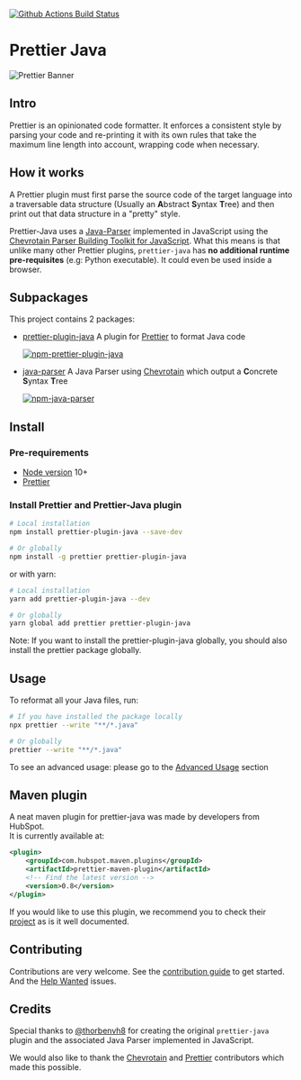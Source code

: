 [![Github Actions Build Status][github-actions-image]][gitub-actions-main]

[github-actions-image]: https://github.com/jhipster/prettier-java/workflows/prettier-java/badge.svg
[gitub-actions-main]: https://github.com/jhipster/prettier-java/actions

# Prettier Java

![Prettier Banner](https://raw.githubusercontent.com/prettier/prettier-logo/master/images/prettier-banner-light.png)

## Intro

Prettier is an opinionated code formatter. It enforces a consistent style by parsing your code and re-printing it with its own rules that take the maximum line length into account, wrapping code when necessary.

## How it works

A Prettier plugin must first parse the source code of the target language
into a traversable data structure (Usually an **A**bstract **S**yntax **T**ree)
and then print out that data structure in a "pretty" style.

Prettier-Java uses a [Java-Parser](./packages/java-parser) implemented in JavaScript using the
[Chevrotain Parser Building Toolkit for JavaScript](https://github.com/SAP/chevrotain).
What this means is that unlike many other Prettier plugins,
`prettier-java` has **no additional runtime pre-requisites** (e.g: Python executable).
It could even be used inside a browser.

## Subpackages

This project contains 2 packages:

- [prettier-plugin-java](./packages/prettier-plugin-java) A plugin for
  [Prettier](https://prettier.io/) to format Java code

  [![npm-prettier-plugin-java][npm-prettier-plugin-java-image]][npm-prettier-plugin-java-url]

* [java-parser](./packages/java-parser) A Java Parser using [Chevrotain](https://github.com/SAP/chevrotain) which output a **C**oncrete **S**yntax **T**ree

  [![npm-java-parser][npm-java-parser-image]][npm-java-parser-url]

[npm-prettier-plugin-java-image]: https://img.shields.io/npm/v/prettier-plugin-java.svg?color=blue&label=prettier-plugin-java&logo=prettier-plugin-java
[npm-prettier-plugin-java-url]: https://www.npmjs.com/package/prettier-plugin-java
[npm-java-parser-image]: https://img.shields.io/npm/v/java-parser.svg?color=blue&label=java-parser&logo=java-parser
[npm-java-parser-url]: https://www.npmjs.com/package/java-parser

## Install

### Pre-requirements

- [Node version](https://nodejs.org/en/download/releases/) 10+
- [Prettier](https://github.com/prettier/prettier)

### Install Prettier and Prettier-Java plugin

```bash
# Local installation
npm install prettier-plugin-java --save-dev

# Or globally
npm install -g prettier prettier-plugin-java
```

or with yarn:

```bash
# Local installation
yarn add prettier-plugin-java --dev

# Or globally
yarn global add prettier prettier-plugin-java
```

Note: If you want to install the prettier-plugin-java globally, you should also install the prettier package globally.

## Usage

To reformat all your Java files, run:

```bash
# If you have installed the package locally
npx prettier --write "**/*.java"

# Or globally
prettier --write "**/*.java"
```

To see an advanced usage: please go to the [Advanced Usage](./docs/advanced_usage.md) section

## Maven plugin

A neat maven plugin for prettier-java was made by developers from HubSpot. \
It is currently available at:

```xml
<plugin>
    <groupId>com.hubspot.maven.plugins</groupId>
    <artifactId>prettier-maven-plugin</artifactId>
    <!-- Find the latest version -->
    <version>0.8</version>
</plugin>
```

If you would like to use this plugin, we recommend you to check their [project](https://github.com/HubSpot/prettier-maven-plugin) as is it well documented.

## Contributing

Contributions are very welcome.
See the [contribution guide](./CONTRIBUTING.md) to get started.
And the [Help Wanted](https://github.com/jhipster/prettier-java/labels/help%20wanted) issues.

## Credits

Special thanks to [@thorbenvh8](https://github.com/thorbenvh8) for creating the original `prettier-java`
plugin and the associated Java Parser implemented in JavaScript.

We would also like to thank the [Chevrotain](https://github.com/SAP/chevrotain/graphs/contributors) and [Prettier](https://github.com/prettier/prettier/graphs/contributors) contributors which made this possible.

